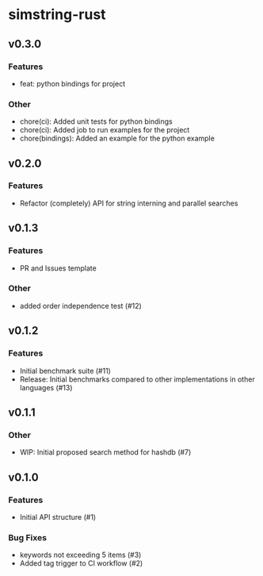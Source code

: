 <!--
DO NOT EDIT THIS FILE MANUALLY.
This file is automatically generated by git-cliff.
-->
# simstring-rust

## v0.3.0

### Features

- feat: python bindings for project

### Other

- chore(ci): Added unit tests for python bindings
- chore(ci): Added job to run examples for the project
- chore(bindings): Added an example for the python example

## v0.2.0

### Features

- Refactor (completely) API for string interning and parallel searches

## v0.1.3

### Features

- PR and Issues template

### Other

- added order independence test (#12)

## v0.1.2

### Features

- Initial benchmark suite (#11)
- Release: Initial benchmarks compared to other implementations in other languages (#13)

## v0.1.1

### Other

- WIP: Initial proposed search method for hashdb (#7)

## v0.1.0

### Features

- Initial API structure (#1)

### Bug Fixes

- keywords not exceeding 5 items (#3)
- Added tag trigger to CI workflow (#2)
